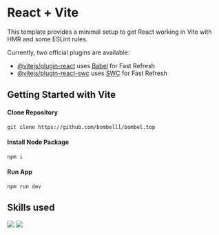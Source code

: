 # React + Vite

This template provides a minimal setup to get React working in Vite with HMR and some ESLint rules.

Currently, two official plugins are available:

- [@vitejs/plugin-react](https://github.com/vitejs/vite-plugin-react/blob/main/packages/plugin-react/README.md) uses [Babel](https://babeljs.io/) for Fast Refresh
- [@vitejs/plugin-react-swc](https://github.com/vitejs/vite-plugin-react-swc) uses [SWC](https://swc.rs/) for Fast Refresh

## Getting Started with Vite

#### Clone Repository
```console
git clone https://github.com/bombelll/bombel.top
```

#### Install Node Package
```console
npm i
```

#### Run App
```console
npm run dev
```

## Skills used
<p>
    <img src="https://img.shields.io/badge/-React-45b8d8?style=for-the-badge&logo=react&logoColor=white" />
    <img src="https://img.shields.io/badge/-Sass-d0649c?style=for-the-badge&logo=sass&logoColor=white" />

</p>
